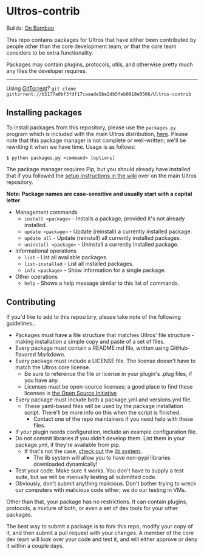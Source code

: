 Ultros-contrib
==============

Builds: [On Bamboo](http://bamboo.gserv.me/browse/ULTROS-CONTRIB/latest)

This repo contains packages for Ultros that have either been contributed by people other than the core development team,
or that the core team considers to be extra functionality.

Packages may contain plugins, protocols, utils, and otherwise pretty much any files the developer requires.

-------------------

Using [GitTorrent](https://github.com/cjb/GitTorrent)? `git clone gittorrent://b5177a0bf3fdf17caaade5be2db5feb0818e0566/Ultros-contrib`

Installing packages
-------------------

To install packages from this repository, please use the `packages.py` program which is included with the
main Ultros distribution, [here](https://github.com/UltrosBot/Ultros). Please note that this package
manager is not complete or well-written; we'll be rewriting it when we have time. Usage is as follows:

`$ python packages.py <command> [options]`

The package manager requires Pip, but you should already have installed that if you followed the
[setup instructions in the wiki](https://github.com/UltrosBot/Ultros/wiki/Requirements) over on the main
Ultros repository.

**Note: Package names are case-sensitive and usually start with a capital letter**

* Management commands
    * `install <package>` - Installs a package, provided it's not already installed.
    * `update <package>` - Update (reinstall) a currently installed package.
    * `update all` - Update (reinstall) all currently installed packages.
    * `uninstall <package>` - Uninstall a currently installed package.
* Informational operations
    * `list` - List all available packages.
    * `list-installed` - List all installed packages.
    * `info <package>` - Show information for a single package.
* Other operations
    * `help` - Shows a help message similar to this list of commands.

Contributing
------------

If you'd like to add to this repository, please take note of the following guidelines..

* Packages must have a file structure that matches Ultros' file structure - making installation a simple copy and paste of a set of files.
* Every package must contain a README.md file, written using GitHub-flavored Markdown.
* Every package must include a LICENSE file. The license doesn't have to match the Ultros core license.
  * Be sure to reference the file or license in your plugin's .plug files, if you have any.
  * Licenses must be open-source licenses; a good place to find these licenses is [the Open Source Initiative](http://opensource.org/licenses)
* Every package must include both a package.yml and versions.yml file.
  * These yaml-based files will be used by the package installation script. There'll be more info on this when the script is finished.
    * Contact one of the repo maintainers if you need help with these files.
* If your plugin needs configuration, include an example configuration file.
* Do not commit libraries if you didn't develop them. List them in your package.yml, if they're available from pip.
  * If that's not the case, [check out](https://github.com/UltrosBot/Ultros/blob/master/lib/definitions/base.json) the [lib system](http://apidocs.ultros.io/Ultros.lib.definitions.html).
    * The lib system will allow you to have non-pypi libraries downloaded dynamically!
* Test your code. Make sure it works. You don't have to supply a test suite, but we will be manually testing all submitted code.
* Obviously, don't submit anything malicious. Don't bother trying to wreck our computers with malicious code either; we do our testing in VMs.

Other than that, your package has no restrictions. It can contain plugins, protocols, a mixture of both, or even a set of dev tools for your other packages.

The best way to submit a package is to fork this repo, modify your copy of it, and then submit a pull request with your changes.
A member of the core dev team will look over your code and test it, and will either approve or deny it within a couple days.
